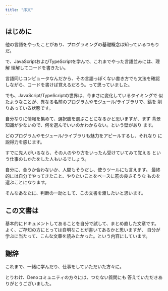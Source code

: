 ```yaml
---
title: "序文"
---
```


## はじめに

他の言語をやったことがあり、プログラミングの基礎概念は知っているつもりだ。

で、JavaScriptおよびTypeScriptを学んで、これまでやった言語並みには、理解
理解してコードを書きたい。

言語同じコンピュータなんだから、その言語っぽくない書き方でも文法を確認
しながら、コードを書けば覚えるだろう。って思っていました。

でも、JavaScript/TypeScriptの世界は、今まさに変化しているタイミングで
似たようなことが、異なる名前のプログラムやモジュール/ライブラリで、鎬を
削りあっている状態です。

自分なりに情報を集めて、選択肢を選ぶことになるかと思いますが、まず
背景知識が少ないので、何を選んでいいのかわからない。という壁があり
ます。

どのプログラムやモジュール/ライブラリも魅力をアピールするし、それなり
に説得力を感じます。

すでに先人がいるなら、その人のやり方をいったん受けていてみて覚える
という仕事のしかたをした人もいるでしょう。

自分に、合うか合わないか、人間もそうだし、使うツールにも言えます。
最終的には自分でやってきたこと、やりたいことをベースに筋の良さそうな
ものを選ぶことになります。

そんなあなたに、判断の一助として、この文書を渡したいと思います。

## この文書は

基本的にドキュメントしてあることを自分で試して、まとめ直した文章です。
よく、ご存知の方にとっては自明なことが書いてあるかと思いますが、
自分が学ぶに当たって、こんな文章を読みたかった。という内容にしています。

## 謝辞

これまで、一緒に学んだり、仕事をしていただいた方々に。

とりわけ、Denoコミュニティの方々には、つたない質問にも
答えていただきありがとうございました。
